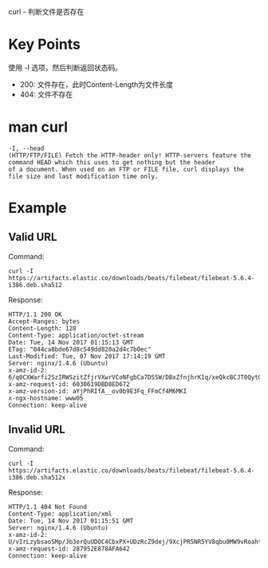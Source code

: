 curl - 判断文件是否存在

# Key Points

使用 -I 选项，然后判断返回状态码。

- 200: 文件存在，此时Content-Length为文件长度
- 404: 文件不存在

# man curl 

    -I, --head
    (HTTP/FTP/FILE) Fetch the HTTP-header only! HTTP-servers feature the command HEAD which this uses to get nothing but the header
    of a document. When used on an FTP or FILE file, curl displays the file size and last modification time only.

# Example

## Valid URL

Command:

    curl -I https://artifacts.elastic.co/downloads/beats/filebeat/filebeat-5.6.4-i386.deb.sha512

Response:

    HTTP/1.1 200 OK
    Accept-Ranges: bytes
    Content-Length: 128
    Content-Type: application/octet-stream
    Date: Tue, 14 Nov 2017 01:15:13 GMT
    ETag: "044ca8bde67d8c549dd820a2d4c7b0ec"
    Last-Modified: Tue, 07 Nov 2017 17:14:19 GMT
    Server: nginx/1.4.6 (Ubuntu)
    x-amz-id-2: 6/q0CXWarfi2SzIRWSzitZfjrVXwrVCoNFgbCa7DSSW/DBxZfnjhrK1q/xeQkcBCJT0QytOMpHA=
    x-amz-request-id: 6030619DBD8ED672
    x-amz-version-id: aYjPhRIfA__ov0b9E3Fq_FFmCf4M6MKI
    x-ngx-hostname: www05
    Connection: keep-alive

## Invalid URL

Command:

    curl -I https://artifacts.elastic.co/downloads/beats/filebeat/filebeat-5.6.4-i386.deb.sha512x

Response:

    HTTP/1.1 404 Not Found
    Content-Type: application/xml
    Date: Tue, 14 Nov 2017 01:15:51 GMT
    Server: nginx/1.4.6 (Ubuntu)
    x-amz-id-2: U/vIrLzybsaoSMp/Jb3erQuUDOC4CbxPX+UDzRcZ9dej/9XcjPR5NR5YV8qbu0MW9vRoahtO51I=
    x-amz-request-id: 287952E878AFA642
    Connection: keep-alive

